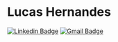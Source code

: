 # Lucas Hernandes

[![Linkedin Badge](https://img.shields.io/badge/-Lucas%20Hernandes-6633cc?style=flat-square&logo=Linkedin&color=orange&logoColor=white&link=https://www.linkedin.com/in/lhnds)](https://www.linkedin.com/in/lhnds/)
[![Gmail Badge](https://img.shields.io/badge/-lucashnds@gmail.com-6633cc?style=flat-square&logo=Gmail&color=orange&logoColor=white&link=mailto:lucashnds@gmail.com)](mailto:lucashnds@gmail.com)
